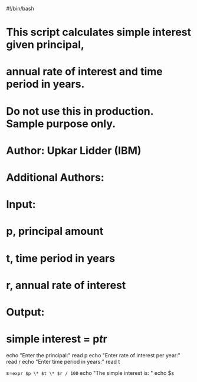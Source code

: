 #!/bin/bash
   # This script calculates simple interest given principal,
   # annual rate of interest and time period in years.

   # Do not use this in production. Sample purpose only.

   # Author: Upkar Lidder (IBM)
   # Additional Authors:
   # <Shailaja991161>

   # Input:
   # p, principal amount
   # t, time period in years
   # r, annual rate of interest

   # Output:
   # simple interest = p*t*r

   echo "Enter the principal:"
   read p
   echo "Enter rate of interest per year:"
   read r
   echo "Enter time period in years:"
   read t

   s=`expr $p \* $t \* $r / 100`
   echo "The simple interest is: "
   echo $s
